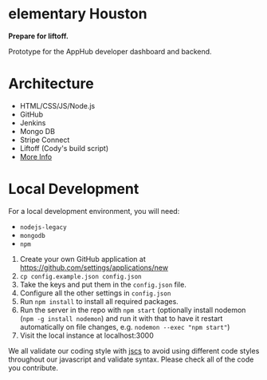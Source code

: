 # elementary Houston
**Prepare for liftoff.**

Prototype for the AppHub developer dashboard and backend.

# Architecture
* HTML/CSS/JS/Node.js
* GitHub
* Jenkins
* Mongo DB
* Stripe Connect
* Liftoff (Cody's build script)
* [More Info](https://docs.google.com/document/d/1nHCnxNpaQI8G2VdJKFeri12krLpgtUQllMj8_PdZ7P8/edit)

# Local Development
For a local development environment, you will need:
* `nodejs-legacy`
* `mongodb`
* `npm`

1. Create your own GitHub application at https://github.com/settings/applications/new
2. `cp config.example.json config.json`
3. Take the keys and put them in the `config.json` file.
4. Configure all the other settings in `config.json`
5. Run `npm install` to install all required packages.
6. Run the server in the repo with `npm start` (optionally install nodemon (`npm -g install nodemon`) and run it with that to have it restart automatically on file changes, e.g. `nodemon --exec "npm start"`)
7. Visit the local instance at localhost:3000

We all validate our coding style with [jscs](http://jscs.info) to avoid using different code styles throughout our javascript and validate syntax. Please check all of the code you contribute.
